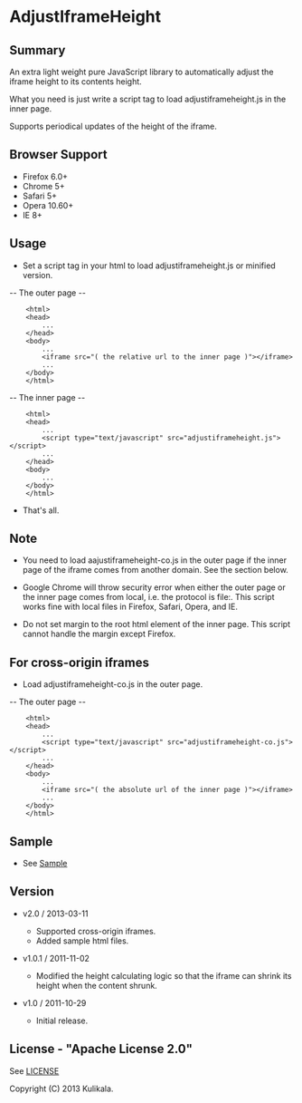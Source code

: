 AdjustIframeHeight
===========================

## Summary

An extra light weight pure JavaScript library to automatically adjust
the iframe height to its contents height.

What you need is just write a script tag to load adjustiframeheight.js in the inner page.

Supports periodical updates of the height of the iframe.


## Browser Support

* Firefox 6.0+
* Chrome 5+
* Safari 5+
* Opera 10.60+
* IE 8+


## Usage

* Set a script tag in your html to load adjustiframeheight.js or minified version.

-- The outer page --

```
	<html>
	<head>
		...
	</head>
	<body>
		...
		<iframe src="( the relative url to the inner page )"></iframe>
		...
	</body>
	</html>
```


-- The inner page --

```
	<html>
	<head>
		...
		<script type="text/javascript" src="adjustiframeheight.js"></script>
		...
	</head>
	<body>
		...
	</body>
	</html>
```

* That's all.


## Note

* You need to load aajustiframeheight-co.js in the outer page
  if the inner page of the iframe comes from another domain.
  See the section below.

* Google Chrome will throw security error when either the outer page
  or the inner page comes from local, i.e. the protocol is file:.
  This script works fine with local files in Firefox, Safari, Opera, and IE.

* Do not set margin to the root html element of the inner page.
  This script cannot handle the margin except Firefox.


## For cross-origin iframes

* Load adjustiframeheight-co.js in the outer page.

-- The outer page --

```
	<html>
	<head>
		...
		<script type="text/javascript" src="adjustiframeheight-co.js"></script>
		...
	</head>
	<body>
		...
		<iframe src="( the absolute url of the inner page )"></iframe>
		...
	</body>
	</html>
```


## Sample

* See [Sample](https://github.com/kulikala/AdjustIframeHeight/blob/master/sample/outer.html)


## Version

* v2.0 / 2013-03-11
	* Supported cross-origin iframes.
	* Added sample html files.

* v1.0.1 / 2011-11-02
	* Modified the height calculating logic so that the iframe can shrink
	  its height when the content shrunk.

* v1.0 / 2011-10-29
	* Initial release.


## License - "Apache License 2.0"

See [LICENSE](https://github.com/kulikala/AdjustIframeHeight/blob/master/LICENSE)

Copyright (C) 2013 Kulikala.
